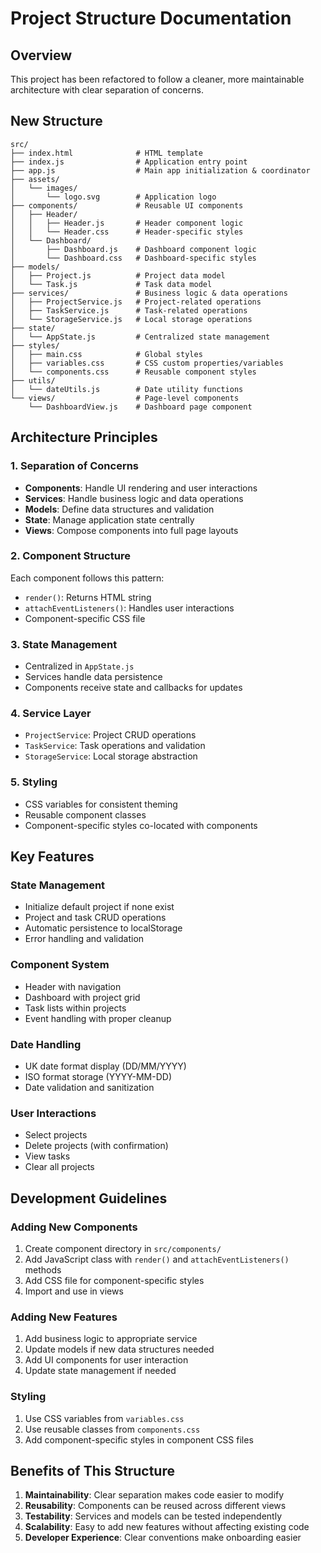 # Project Structure Documentation

## Overview
This project has been refactored to follow a cleaner, more maintainable architecture with clear separation of concerns.

## New Structure

```
src/
├── index.html              # HTML template
├── index.js                # Application entry point
├── app.js                  # Main app initialization & coordinator
├── assets/
│   └── images/
│       └── logo.svg        # Application logo
├── components/             # Reusable UI components
│   ├── Header/
│   │   ├── Header.js       # Header component logic
│   │   └── Header.css      # Header-specific styles
│   └── Dashboard/
│       ├── Dashboard.js    # Dashboard component logic
│       └── Dashboard.css   # Dashboard-specific styles
├── models/
│   ├── Project.js          # Project data model
│   └── Task.js             # Task data model
├── services/               # Business logic & data operations
│   ├── ProjectService.js   # Project-related operations
│   ├── TaskService.js      # Task-related operations
│   └── StorageService.js   # Local storage operations
├── state/
│   └── AppState.js         # Centralized state management
├── styles/
│   ├── main.css            # Global styles
│   ├── variables.css       # CSS custom properties/variables
│   └── components.css      # Reusable component styles
├── utils/
│   └── dateUtils.js        # Date utility functions
└── views/                  # Page-level components
    └── DashboardView.js    # Dashboard page component
```

## Architecture Principles

### 1. **Separation of Concerns**
- **Components**: Handle UI rendering and user interactions
- **Services**: Handle business logic and data operations
- **Models**: Define data structures and validation
- **State**: Manage application state centrally
- **Views**: Compose components into full page layouts

### 2. **Component Structure**
Each component follows this pattern:
- `render()`: Returns HTML string
- `attachEventListeners()`: Handles user interactions
- Component-specific CSS file

### 3. **State Management**
- Centralized in `AppState.js`
- Services handle data persistence
- Components receive state and callbacks for updates

### 4. **Service Layer**
- `ProjectService`: Project CRUD operations
- `TaskService`: Task operations and validation
- `StorageService`: Local storage abstraction

### 5. **Styling**
- CSS variables for consistent theming
- Reusable component classes
- Component-specific styles co-located with components

## Key Features

### State Management
- Initialize default project if none exist
- Project and task CRUD operations
- Automatic persistence to localStorage
- Error handling and validation

### Component System
- Header with navigation
- Dashboard with project grid
- Task lists within projects
- Event handling with proper cleanup

### Date Handling
- UK date format display (DD/MM/YYYY)
- ISO format storage (YYYY-MM-DD)
- Date validation and sanitization

### User Interactions
- Select projects
- Delete projects (with confirmation)
- View tasks
- Clear all projects

## Development Guidelines

### Adding New Components
1. Create component directory in `src/components/`
2. Add JavaScript class with `render()` and `attachEventListeners()` methods
3. Add CSS file for component-specific styles
4. Import and use in views

### Adding New Features
1. Add business logic to appropriate service
2. Update models if new data structures needed
3. Add UI components for user interaction
4. Update state management if needed

### Styling
1. Use CSS variables from `variables.css`
2. Use reusable classes from `components.css`
3. Add component-specific styles in component CSS files

## Benefits of This Structure

1. **Maintainability**: Clear separation makes code easier to modify
2. **Reusability**: Components can be reused across different views
3. **Testability**: Services and models can be tested independently
4. **Scalability**: Easy to add new features without affecting existing code
5. **Developer Experience**: Clear conventions make onboarding easier
